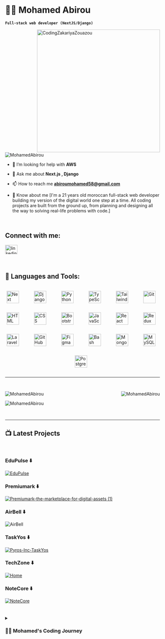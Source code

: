 # 🏄‍♂️ Mohamed Abirou

**`Full-stack web developer (NextJS/Django)`**

<img align="right" alt="CodingZakariyaZouazou" width="400" src="https://i.giphy.com/media/qgQUggAC3Pfv687qPC/giphy.webp"/>

<p align="left"> <img src="https://komarev.com/ghpvc/?username=MohamedAbirou&label=Profile%20views&color=brightgreen&style=plastic" alt="MohamedAbirou" /> </p>

- 🤝 I’m looking for help with **AWS**

- 💬 Ask me about **Next.js , Django**

- 📫 How to reach me **abiroumohamed58@gmail.com**

- 📄 Know about me [I'm a 21 years old moroccan full-stack web developer building my version of the digital world one step at a time. All coding projects are built from the ground up, from planning and designing all the way to solving real-life problems with code.]

<br />

## Connect with me:
<p align="left">
<a href="https://www.linkedin.com/in/mohamed-abirou-34ba39241/" target="blank"><img align="center" src="https://raw.githubusercontent.com/rahuldkjain/github-profile-readme-generator/master/src/images/icons/Social/linked-in-alt.svg" alt="linkedin.com/in/mohamed-abirou-920b93258" height="30" width="40" /></a>
</p>

<br />

## 🧰 Languages and Tools:
<br />
<div style="display: flex; flex-wrap: wrap; justify-content: space-around; gap: 30px;">
 <img  alt="Next" width="40px" style="padding-right:10px;" src="https://cdn.jsdelivr.net/gh/devicons/devicon/icons/nextjs/nextjs-original.svg" />
 <img  alt="Django" width="40px" style="padding-right:10px;" src="https://cdn.jsdelivr.net/gh/devicons/devicon/icons/django/django-plain.svg" />
 <img  alt="Python" width="40px" style="padding-right:10px;" src="https://cdn.jsdelivr.net/gh/devicons/devicon/icons/python/python-original.svg" />
 <img  alt="TypeScript" width="40px" style="padding-right:10px;" src="https://cdn.jsdelivr.net/gh/devicons/devicon/icons/typescript/typescript-plain.svg" />
 <img  alt="TailwindCSS" width="40px" style="padding-right:10px;" src="https://cdn.jsdelivr.net/gh/devicons/devicon/icons/tailwindcss/tailwindcss-plain.svg" />
 <img  alt="Git" width="40px" style="padding-right:10px;" src="https://cdn.jsdelivr.net/gh/devicons/devicon/icons/git/git-original.svg" />
 <img  alt="HTML" width="40px" style="padding-right:10px;" src="https://cdn.jsdelivr.net/gh/devicons/devicon/icons/html5/html5-plain.svg" />
 <img  alt="CSS" width="40px" style="padding-right:10px;" src="https://cdn.jsdelivr.net/gh/devicons/devicon/icons/css3/css3-plain.svg" />
 <img  alt="Bootstrap" width="40px" style="padding-right:10px;" src="https://cdn.jsdelivr.net/gh/devicons/devicon/icons/bootstrap/bootstrap-original.svg" />
 <img  alt="JavaScript" width="40px" style="padding-right:10px;" src="https://cdn.jsdelivr.net/gh/devicons/devicon/icons/javascript/javascript-original.svg" />
 <img  alt="React" width="40px" style="padding-right:10px;" src="https://cdn.jsdelivr.net/gh/devicons/devicon/icons/react/react-original.svg" />
 <img  alt="Redux" width="40px" style="padding-right:10px;" src="https://cdn.jsdelivr.net/gh/devicons/devicon/icons/redux/redux-original.svg" />
 <img  alt="Laravel" width="40px" style="padding-right:10px;" src="https://cdn.jsdelivr.net/gh/devicons/devicon/icons/laravel/laravel-plain-wordmark.svg" />          
 <img  alt="GitHub" width="40px" style="padding-right:10px;" src="https://cdn.jsdelivr.net/gh/devicons/devicon/icons/github/github-original.svg" />
 <img  alt="Figma" width="40px" style="padding-right:10px;" src="https://cdn.jsdelivr.net/gh/devicons/devicon/icons/figma/figma-original.svg" />
 <img  alt="Bash" width="40px" style="padding-right:10px;" src="https://cdn.jsdelivr.net/gh/devicons/devicon/icons/bash/bash-original.svg" />
 <img  alt="MongoDB" width="40px" style="padding-right:10px;" src="https://cdn.jsdelivr.net/gh/devicons/devicon/icons/mongodb/mongodb-plain-wordmark.svg" /> 
 <img  alt="MySQL" width="40px" style="padding-right:10px;" src="https://cdn.jsdelivr.net/gh/devicons/devicon/icons/mysql/mysql-original.svg" />
 <img  alt="PostgreSQL" width="40px" style="padding-right:10px;" src="https://cdn.jsdelivr.net/gh/devicons/devicon/icons/postgresql/postgresql-original-wordmark.svg" />
</div>

<br />

---

<br />

<p><img align="right" src="https://github-readme-stats.vercel.app/api/top-langs?username=MohamedAbirou&show_icons=true&locale=en&layout=compact&theme=radical" alt="MohamedAbirou" /></p>

<p align="left"><img src="https://github-readme-stats.vercel.app/api?username=MohamedAbirou&show_icons=true&locale=en&theme=radical" alt="MohamedAbirou" /></p>

<p align="left"><img src="https://github-readme-streak-stats.herokuapp.com/?user=MohamedAbirou&theme=radical" alt="MohamedAbirou" /></p>



<br />

---


## 📺 Latest Projects

<br />

<!-- BEGIN PROJECTS-CARDS -->
### EduPulse ⬇️
[![EduPulse](https://github.com/MohamedAbirou/MohamedAbirou/assets/109366637/c5692df8-bd8d-490c-9bdb-ad00ad80efdc)](https://edu-pulse-org.vercel.app/)
<br />

### Premiumark ⬇️
[![Premiumark-the-marketplace-for-digital-assets (1)](https://github.com/MohamedAbirou/premiumark/assets/109366637/10a3b43d-8fa8-40c5-9160-ae99a05d3616)](https://premiumark-production.up.railway.app/)
<br />

### AirBell ⬇️
![AirBell](https://github.com/MohamedAbirou/MohamedAbirou/assets/109366637/7d08ba12-808c-447b-b251-3e3f388ea7be)
<br />

### TaskYos ⬇️
[![Pyros-Inc-TaskYos](https://github.com/Liam-Piro/TaskYos/assets/109366637/f6850d99-ec1a-49be-a35e-2c57bbaf14b8)](https://taskyos.vercel.app/)
<br />


### TechZone ⬇️
 [![Home](https://github.com/MohamedAbirou/MohamedAbirou/assets/109366637/68385dae-3763-4acd-9539-1fb4d3636f49)](https://e-commerce-bef46e4.payloadcms.app/)
<br />

### NoteCore ⬇️
[![NoteCore](https://github.com/Liam-Piro/NoteCore/assets/109366637/15fa0c14-fc31-4062-b496-c985a9191238)](https://note-core.vercel.app/documents)
<br />
<!-- END PROJECTS-CARDS -->

#

<!-- ### 📊 Stats -->

<!-- ![Forrest's GitHub stats](https://github-readme-stats.vercel.app/api?username=forrestknight&show_icons=true&theme=gruvbox) -->

<!-- ![GitHub Streak](https://streak-stats.demolab.com?user=ForrestKnight&theme=gruvbox&border_radius=4.5) -->

#

<details>
 <summary><h3>👨‍💻 Mohamed's Coding Journey</h3></summary>
   In 2020, after graduating from high school, I embarked on a coding journey. My initial fascination was with Python, but I quickly realized the importance of a strong foundation in algorithms for effective problem-solving and code comprehension. As I delved deeper, I found myself drawn towards web development, starting with the basics - HTML, CSS, and JavaScript, which form the structure, design, and functionality of a website, respectively. Once I had a solid understanding of these core languages, I moved on to learn various frameworks and libraries like Bootstrap, TailwindCSS, ShadcnUI, ReactJS, Redux, and Laravel. On the back-end side, I learned MySQL and PostgreSQL, which allowed me to handle data storage and management effectively. Alongside, I familiarized myself with Figma for designing website templates and the Agile methodology for effective project management. Throughout this journey, I honed my problem-solving techniques and communication skills, including emotional intelligence, which are crucial in the tech industry. Eventually, I decided to specialize in NextJS and Django, leading me to become a Next.js/Django web developer. Now, in my final year of my bachelor’s degree, I find myself at a crossroads. I’ve learned so much, yet there’s still so much more to explore. It’s time to get uncomfortable again, to challenge myself and fulfill the dream I had when I started - to build something of my own. And so, the journey continues…
